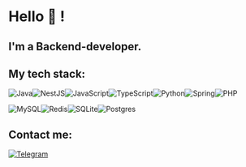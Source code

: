 # Hello 👋 !

## I'm a Backend-developer.

## My tech stack:

<img alt="Java" src="https://img.shields.io/badge/java-%23ED8B00.svg?style=for-the-badge&logo=openjdk&logoColor=white"/><img alt="NestJS" src="https://img.shields.io/badge/nestjs-%23E0234E.svg?style=for-the-badge&logo=nestjs&logoColor=white"/><img alt="JavaScript" src="https://img.shields.io/badge/javascript-%23323330.svg?style=for-the-badge&logo=javascript&logoColor=%23F7DF1E"/><img alt="TypeScript" src="https://img.shields.io/badge/typescript-%23007ACC.svg?style=for-the-badge&logo=typescript&logoColor=white"/><img alt="Python" src="https://img.shields.io/badge/python-3670A0?style=for-the-badge&logo=python&logoColor=ffdd54"/><img alt="Spring" src="https://img.shields.io/badge/spring-%236DB33F.svg?style=for-the-badge&logo=spring&logoColor=white"/><img alt="PHP" src="https://img.shields.io/badge/php-%23777BB4.svg?style=for-the-badge&logo=php&logoColor=white"/>

<img alt="MySQL" src="https://img.shields.io/badge/mysql-4479A1.svg?style=for-the-badge&logo=mysql&logoColor=white"/><img alt="Redis" src="https://img.shields.io/badge/redis-%23DD0031.svg?style=for-the-badge&logo=redis&logoColor=white"/><img alt="SQLite" src="https://img.shields.io/badge/sqlite-%2307405e.svg?style=for-the-badge&logo=sqlite&logoColor=white"/><img alt="Postgres" src="https://img.shields.io/badge/postgres-%23316192.svg?style=for-the-badge&logo=postgresql&logoColor=white"/>

## Contact me:

<a href="https://t.me/the_pavuk"><img alt="Telegram" src="https://img.shields.io/badge/Telegram-2CA5E0?style=for-the-badge&logo=telegram&logoColor=white"/></a>

